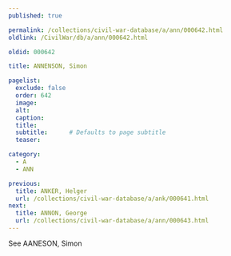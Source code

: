```yaml
---
published: true

permalink: /collections/civil-war-database/a/ann/000642.html
oldlink: /CivilWar/db/a/ann/000642.html

oldid: 000642

title: ANNENSON, Simon

pagelist:
  exclude: false
  order: 642
  image: 
  alt:
  caption:
  title:
  subtitle:      # Defaults to page subtitle
  teaser:

category: 
  - A 
  - ANN

previous:
  title: ANKER, Helger
  url: /collections/civil-war-database/a/ank/000641.html  
next:
  title: ANNON, George
  url: /collections/civil-war-database/a/ann/000643.html   
---
```

See AANESON, Simon